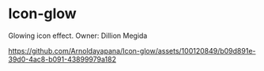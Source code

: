# Icon-glow
Glowing icon effect.
Owner: Dillion Megida

https://github.com/Arnoldayapana/Icon-glow/assets/100120849/b09d891e-39d0-4ac8-b091-43899979a182

